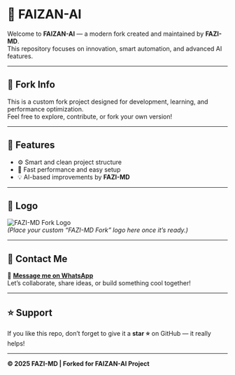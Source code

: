 # 🤖 FAIZAN-AI

Welcome to **FAIZAN-AI** — a modern fork created and maintained by **FAZI-MD**.  
This repository focuses on innovation, smart automation, and advanced AI features.

---

## 🌿 Fork Info
This is a custom fork project designed for development, learning, and performance optimization.  
Feel free to explore, contribute, or fork your own version!

---

## 🧠 Features
- ⚙️ Smart and clean project structure  
- 🚀 Fast performance and easy setup  
- 💡 AI-based improvements by **FAZI-MD**

---

## 📸 Logo
![FAZI-MD Fork Logo](logo.png)  
*(Place your custom “FAZI-MD Fork” logo here once it’s ready.)*

---

## 💬 Contact Me
📱 **[Message me on WhatsApp](https://wa.me/923266105873)**  
Let’s collaborate, share ideas, or build something cool together!

---

## ⭐ Support
If you like this repo, don’t forget to give it a **star ⭐** on GitHub — it really helps!

---

**© 2025 FAZI-MD | Forked for FAIZAN-AI Project**
